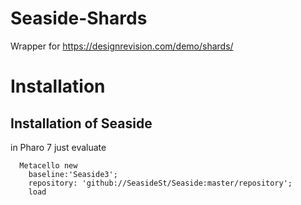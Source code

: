 # Seaside-Shards
Wrapper for https://designrevision.com/demo/shards/


# Installation 
## Installation of Seaside 

in Pharo 7 just evaluate

```Smalltalk
  Metacello new
    baseline:'Seaside3';
    repository: 'github://SeasideSt/Seaside:master/repository';
    load
```
